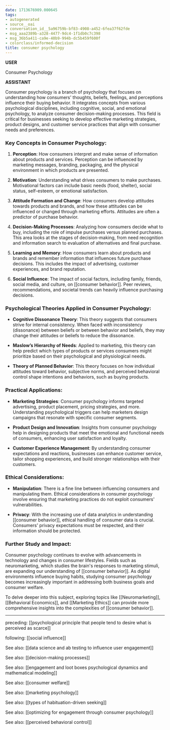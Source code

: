 ```yaml
---
date: 1713676909.000645
tags:
- autogenerated
- source__oai
- conversation_id__5a96759b-bf83-4908-a452-6fea37f62fde
- msg_aaa2389b-a328-4477-9dc4-1f1db0c7c398
- msg_36b5a411-ca9e-40b9-994b-dc5b459f600f
- colorclass/informed-decision
title: consumer psychology
---
```


**USER**

Consumer Psychology


**ASSISTANT**

Consumer psychology is a branch of psychology that focuses on understanding how consumers' thoughts, beliefs, feelings, and perceptions influence their buying behavior. It integrates concepts from various psychological disciplines, including cognitive, social, and emotional psychology, to analyze consumer decision-making processes. This field is critical for businesses seeking to develop effective marketing strategies, product designs, and customer service practices that align with consumer needs and preferences.

### Key Concepts in Consumer Psychology:

1. **Perception**: How consumers interpret and make sense of information about products and services. Perception can be influenced by marketing messages, branding, packaging, and the physical environment in which products are presented.

2. **Motivation**: Understanding what drives consumers to make purchases. Motivational factors can include basic needs (food, shelter), social status, self-esteem, or emotional satisfaction.

3. **Attitude Formation and Change**: How consumers develop attitudes towards products and brands, and how these attitudes can be influenced or changed through marketing efforts. Attitudes are often a predictor of purchase behavior.

4. **Decision-Making Processes**: Analyzing how consumers decide what to buy, including the role of impulse purchases versus planned purchases. This area looks at the stages of decision-making, from need recognition and information search to evaluation of alternatives and final purchase.

5. **Learning and Memory**: How consumers learn about products and brands and remember information that influences future purchase decisions. This includes the impact of advertising, customer experiences, and brand reputation.

6. **Social Influence**: The impact of social factors, including family, friends, social media, and culture, on [[consumer behavior]]. Peer reviews, recommendations, and societal trends can heavily influence purchasing decisions.

### Psychological Theories Applied in Consumer Psychology:

- **Cognitive Dissonance Theory**: This theory suggests that consumers strive for internal consistency. When faced with inconsistency (dissonance) between beliefs or between behavior and beliefs, they may change their attitudes or beliefs to reduce the dissonance.

- **Maslow’s Hierarchy of Needs**: Applied to marketing, this theory can help predict which types of products or services consumers might prioritize based on their psychological and physiological needs.

- **Theory of Planned Behavior**: This theory focuses on how individual attitudes toward behavior, subjective norms, and perceived behavioral control shape intentions and behaviors, such as buying products.

### Practical Applications:

- **Marketing Strategies**: Consumer psychology informs targeted advertising, product placement, pricing strategies, and more. Understanding psychological triggers can help marketers design campaigns that resonate with specific consumer segments.

- **Product Design and Innovation**: Insights from consumer psychology help in designing products that meet the emotional and functional needs of consumers, enhancing user satisfaction and loyalty.

- **Customer Experience Management**: By understanding consumer expectations and reactions, businesses can enhance customer service, tailor shopping experiences, and build stronger relationships with their customers.

### Ethical Considerations:

- **Manipulation**: There is a fine line between influencing consumers and manipulating them. Ethical considerations in consumer psychology involve ensuring that marketing practices do not exploit consumers' vulnerabilities.

- **Privacy**: With the increasing use of data analytics in understanding [[consumer behavior]], ethical handling of consumer data is crucial. Consumers' privacy expectations must be respected, and their information should be protected.

### Further Study and Impact:

Consumer psychology continues to evolve with advancements in technology and changes in consumer lifestyles. Fields such as neuromarketing, which studies the brain's responses to marketing stimuli, are expanding our understanding of [[consumer behavior]]. As digital environments influence buying habits, studying consumer psychology becomes increasingly important in addressing both business goals and consumer welfare.

To delve deeper into this subject, exploring topics like [[Neuromarketing]], [[Behavioral Economics]], and [[Marketing Ethics]] can provide more comprehensive insights into the complexities of [[consumer behavior]].


---

preceding: [[psychological principle that people tend to desire what is perceived as scarce]]  


following: [[social influence]]

See also: [[data science and ab testing to influence user engagement]]


See also: [[decision-making processes]]


See also: [[engagement and loot boxes psychological dynamics and mathematical modeling]]


See also: [[consumer welfare]]


See also: [[marketing psychology]]


See also: [[types of habituation-driven seeking]]


See also: [[optimizing for engagement through consumer psychology]]


See also: [[perceived behavioral control]]
